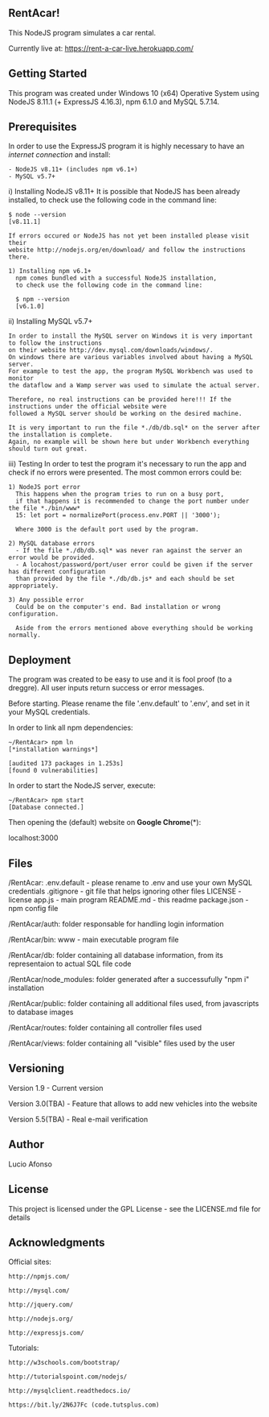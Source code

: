 RentAcar!
------------------------------------
This NodeJS program simulates a car rental.

Currently live at: https://rent-a-car-live.herokuapp.com/

Getting Started
------------------
This program was created under Windows 10 (x64) Operative System using NodeJS 8.11.1 (+ ExpressJS 4.16.3),
  npm 6.1.0 and MySQL 5.7.14.

Prerequisites
---------------
In order to use the ExpressJS program it is highly necessary to have an *internet connection* and install:

	- NodeJS v8.11+ (includes npm v6.1+)
	- MySQL v5.7+

  i) Installing NodeJS v8.11+
    It is possible that NodeJS has been already installed, to check use the following code in the command line:

    $ node --version
    [v8.11.1]

    If errors occured or NodeJS has not yet been installed please visit their
    website http://nodejs.org/en/download/ and follow the instructions there.

    1) Installing npm v6.1+
      npm comes bundled with a successful NodeJS installation,
      to check use the following code in the command line:

      $ npm --version
      [v6.1.0]


  ii) Installing MySQL v5.7+

    In order to install the MySQL server on Windows it is very important to follow the instructions
    on their website http://dev.mysql.com/downloads/windows/.
    On windows there are various variables involved about having a MySQL server.
    For example to test the app, the program MySQL Workbench was used to monitor
    the dataflow and a Wamp server was used to simulate the actual server.

    Therefore, no real instructions can be provided here!!! If the instructions under the official website were
    followed a MySQL server should be working on the desired machine.

    It is very important to run the file *./db/db.sql* on the server after the installation is complete.
    Again, no example will be shown here but under Workbench everything should turn out great.


  iii) Testing
    In order to test the program it's necessary to run the app and check if no errors were presented.
    The most common errors could be:

    1) NodeJS port error
      This happens when the program tries to run on a busy port,
      if that happens it is recommended to change the port number under the file *./bin/www*
      15: let port = normalizePort(process.env.PORT || '3000');

      Where 3000 is the default port used by the program.

    2) MySQL database errors
      - If the file *./db/db.sql* was never ran against the server an error would be provided.
      - A locahost/password/port/user error could be given if the server has different configuration
      than provided by the file *./db/db.js* and each should be set appropriately.

    3) Any possible error
      Could be on the computer's end. Bad installation or wrong configuration.

      Aside from the errors mentioned above everything should be working normally.

Deployment
--------------
The program was created to be easy to use and it is fool proof (to a dreggre).
All user inputs return success or error messages.

Before starting. Please rename the file '.env.default' to '.env', and set in it your MySQL credentials.

In order to link all npm dependencies:

    ~/RentAcar> npm ln
    [*installation warnings*]

    [audited 173 packages in 1.253s]
    [found 0 vulnerabilities]

 In order to start the NodeJS server, execute:

    ~/RentAcar> npm start
    [Database connected.]

Then opening the (default) website on **Google Chrome**(*):

  localhost:3000

Files
------
/RentAcar:
  .env.default - please rename to .env and use your own MySQL credentials
  .gitignore - git file that helps ignoring other files
	LICENSE - license
	app.js - main program
	README.md - this readme
	package.json - npm config file

/RentAcar/auth:
	folder responsable for handling login information

/RentAcar/bin:
	www - main executable program file

/RentAcar/db:
	folder containing all database information, from its representaion to actual SQL file code

/RentAcar/node_modules:
	folder generated after a successufully "npm i" installation

/RentAcar/public:
	folder containing all additional files used, from javascripts to database images

/RentAcar/routes:
	folder containing all controller files used

/RentAcar/views:
	folder containing all "visible" files used by the user

Versioning
------------
Version 1.9 - Current version

Version 3.0(TBA) - Feature that allows to add new vehicles into the website

Version 5.5(TBA) - Real e-mail verification

Author
---------
Lucio Afonso

License
---------
This project is licensed under the GPL License - see the LICENSE.md file for details

Acknowledgments
----------------------
Official sites:

	http://npmjs.com/

	http://mysql.com/

	http://jquery.com/

	http://nodejs.org/

	http://expressjs.com/


Tutorials:

	http://w3schools.com/bootstrap/

	http://tutorialspoint.com/nodejs/

	http://mysqlclient.readthedocs.io/

	https://bit.ly/2N6J7Fc (code.tutsplus.com)
